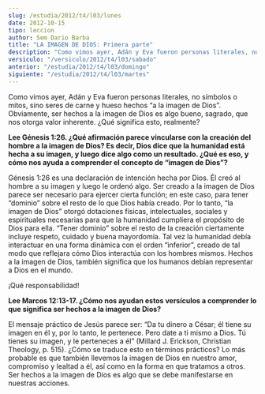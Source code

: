 ```yaml
---
slug: /estudia/2012/t4/l03/lunes
date: 2012-10-15
tipo: leccion
author: Sem Dario Barba
title: "LA IMAGEN DE DIOS: Primera parte"
description: "Como vimos ayer, Adán y Eva fueron personas literales, no símbolos o mitos,  sino seres de carne y hueso hechos “a la imagen de Dios”. Obviamente, ser  hechos a la imagen de Dios es algo bueno, sagrado, que nos otorga valor  inherente. ¿Qué significa esto, realmente?"
versiculo: "/versiculo/2012/t4/l03/sabado"
anterior: "/estudia/2012/t4/l03/domingo"
siguiente: "/estudia/2012/t4/l03/martes"
---
```


Como vimos ayer, Adán y Eva fueron personas literales, no símbolos o mitos, sino seres de carne y hueso hechos “a la imagen de Dios”. Obviamente, ser hechos a la imagen de Dios es algo bueno, sagrado, que nos otorga valor inherente. ¿Qué significa esto, realmente?

**Lee Génesis 1:26. ¿Qué afirmación parece vincularse con la creación del hombre a la imagen de Dios? Es decir, Dios dice que la humanidad está hecha a su imagen, y luego dice algo como un resultado. ¿Qué es eso, y cómo nos ayuda a comprender el concepto de “imagen de Dios”?**

Génesis 1:26 es una declaración de intención hecha por Dios. Él creó al hombre a su imagen y luego le ordenó algo. Ser creado a la imagen de Dios parece ser necesario para ejercer cierta función; en este caso, para tener “dominio” sobre el resto de lo que Dios había creado. Por lo tanto, “la imagen de Dios” otorgó dotaciones físicas, intelectuales, sociales y espirituales necesarias para que la humanidad cumpliera el propósito de Dios para ella. “Tener dominio” sobre el resto de la creación ciertamente incluye respeto, cuidado y buena mayordomía. Tal vez la humanidad debía interactuar en una forma dinámica con el orden “inferior”, creado de tal modo que reflejara cómo Dios interactúa con los hombres mismos. Hechos a la imagen de Dios, también significa que los humanos debían representar a Dios en el mundo.

¡Qué responsabilidad!

**Lee Marcos 12:13-17. ¿Cómo nos ayudan estos versículos a comprender lo que significa ser hechos a la imagen de Dios?**

El mensaje práctico de Jesús parece ser: “Da tu dinero a César; él tiene su imagen en él y, por lo tanto, le pertenece. Pero date a ti mismo a Dios. Tú tienes su imagen, y le perteneces a él” (Millard J. Erickson, Christian Theology, p. 515). ¿Cómo se traduce esto en términos prácticos? Lo más probable es que también llevemos la imagen de Dios en nuestro amor, compromiso y lealtad a él, así como en la forma en que tratamos a otros. Ser hechos a la imagen de Dios es algo que se debe manifestarse en nuestras acciones.
